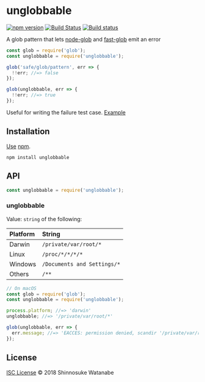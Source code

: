 # unglobbable

[![npm version](https://img.shields.io/npm/v/unglobbable.svg)](https://www.npmjs.com/package/unglobbable)
[![Build Status](https://travis-ci.org/shinnn/unglobbable.svg?branch=master)](https://travis-ci.org/shinnn/unglobbable)
[![Build status](https://ci.appveyor.com/api/projects/status/c0m0dun37maxu9yj/branch/master?svg=true)](https://ci.appveyor.com/project/ShinnosukeWatanabe/unglobbable/branch/master)

A glob pattern that lets [node-glob](https://github.com/isaacs/node-glob) and [fast-glob](https://github.com/mrmlnc/fast-glob) emit an error

```javascript
const glob = require('glob');
const unglobbable = require('unglobbable');

glob('safe/glob/pattern', err => {
  !!err; //=> false
});

glob(unglobbable, err => {
  !!err; //=> true
});
```

Useful for writing the failure test case. [Example](https://github.com/shinnn/glob-observable/blob/084a9ece8437d84fbeb9d1a5c758f20a86c44306/test.js#L126)

## Installation

[Use](https://docs.npmjs.com/cli/install) [npm](https://docs.npmjs.com/getting-started/what-is-npm).

```
npm install unglobbable
```

## API

```javascript
const unglobbable = require('unglobbable');
```

### unglobbable

Value: `string` of the following:

| Platform | String                      |
|:---------|:----------------------------|
| Darwin   | `/private/var/root/*`       |
| Linux    | `/proc/*/*/*/*`             |
| Windows  | `/Documents and Settings/*` |
| Others   | `/**`                       |

```javascript
// On macOS
const glob = require('glob');
const unglobbable = require('unglobbable');

process.platform; //=> 'darwin'
unglobbable; //=> '/private/var/root/*'

glob(unglobbable, err => {
  err.message; //=> 'EACCES: permission denied, scandir '/private/var/root''
});
```

## License

[ISC License](./LICENSE) © 2018 Shinnosuke Watanabe
